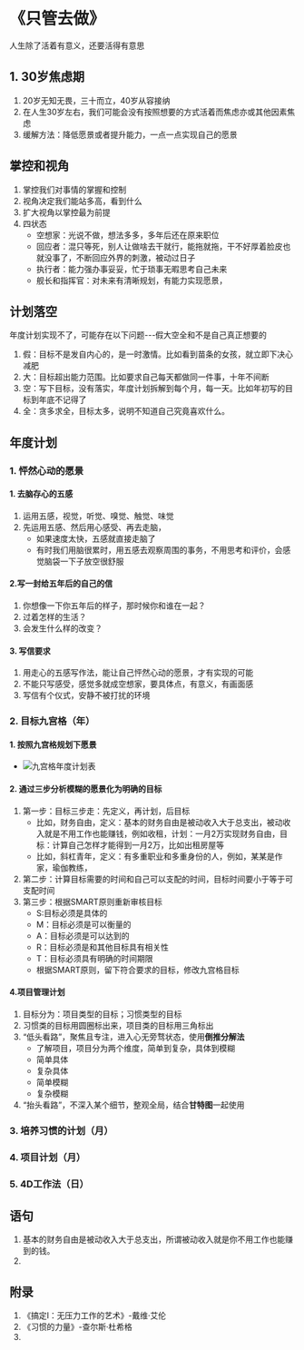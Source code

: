 # 《只管去做》

人生除了活着有意义，还要活得有意思

## 1. 30岁焦虑期

1. 20岁无知无畏，三十而立，40岁从容接纳
2. 在人生30岁左右，我们可能会没有按照想要的方式活着而焦虑亦或其他因素焦虑
3. 缓解方法：降低愿景或者提升能力，一点一点实现自己的愿景

## 掌控和视角

1. 掌控我们对事情的掌握和控制
2. 视角决定我们能站多高，看到什么
3. 扩大视角以掌控最为前提
4. 四状态
   - 空想家：光说不做，想法多多，多年后还在原来职位
   - 回应者：混只等死，别人让做啥去干就行，能拖就拖，干不好厚着脸皮也就没事了，不断回应外界的刺激，被动过日子
   - 执行者：能力强办事妥妥，忙于琐事无暇思考自己未来
   - 舰长和指挥官：对未来有清晰规划，有能力实现愿景，

## 计划落空

年度计划实现不了，可能存在以下问题---假大空全和不是自己真正想要的
1. 假：目标不是发自内心的，是一时激情。比如看到苗条的女孩，就立即下决心减肥
2. 大：目标超出能力范围。比如要求自己每天都做同一件事，十年不间断
3. 空：写下目标，没有落实，年度计划拆解到每个月，每一天。比如年初写的目标到年底不记得了
4. 全：贪多求全，目标太多，说明不知道自己究竟喜欢什么。

## 年度计划

### 1. 怦然心动的愿景

#### 1. 去脑存心的五感

1. 运用五感，视觉，听觉、嗅觉、触觉、味觉
2. 先运用五感、然后用心感受、再去走脑，
   - 如果速度太快，五感就直接走脑了
   - 有时我们用脑很累时，用五感去观察周围的事务，不用思考和评价，会感觉脑袋一下子放空很舒服

#### 2.写一封给五年后的自己的信

1. 你想像一下你五年后的样子，那时候你和谁在一起？
2. 过着怎样的生活？
3. 会发生什么样的改变？

#### 3. 写信要求

1. 用走心的五感写作法，能让自己怦然心动的愿景，才有实现的可能
2. 不能只写感受，感觉多就成空想家，要具体点，有意义，有画面感
3. 写信有个仪式，安静不被打扰的环境

### 2. 目标九宫格（年）

#### 1. 按照九宫格规划下愿景

- ![九宫格年度计划表](https://img2020.cnblogs.com/blog/1127869/202009/1127869-20200915174522261-1833942871.jpg)

#### 2. 通过三步分析模糊的愿景化为明确的目标

1. 第一步：目标三步走：先定义，再计划，后目标
   - 比如，财务自由，定义：基本的财务自由是被动收入大于总支出，被动收入就是不用工作也能赚钱，例如收租，计划：一月2万实现财务自由，目标：计算自己怎样才能得到一月2万，比如出租房屋等
   - 比如，斜杠青年，定义：有多重职业和多重身份的人，例如，某某是作家，瑜伽教练，
2. 第二步：计算目标需要的时间和自己可以支配的时间，目标时间要小于等于可支配时间
3. 第三步：根据SMART原则重新审核目标
   - S:目标必须是具体的
   - M：目标必须是可以衡量的
   - A：目标必须是可以达到的
   -  R：目标必须是和其他目标具有相关性
   -  T：目标必须具有明确的时间期限
   -  根据SMART原则，留下符合要求的目标，修改九宫格目标

#### 4.项目管理计划

1. 目标分为：项目类型的目标；习惯类型的目标
2. 习惯类的目标用圆圈标出来，项目类的目标用三角标出
3. “低头看路”，聚焦且专注，进入心无旁骛状态，使用**倒推分解法**
   - 了解项目，项目分为两个维度，简单到复杂，具体到模糊
   - 简单具体
   - 复杂具体
   - 简单模糊
   - 复杂模糊
4. “抬头看路”，不深入某个细节，整观全局，结合**甘特图**一起使用

### 3. 培养习惯的计划（月）

### 4. 项目计划（月）

### 5. 4D工作法（日）



## 语句

1. 基本的财务自由是被动收入大于总支出，所谓被动收入就是你不用工作也能赚到的钱。
2. 
## 附录

1. 《搞定I：无压力工作的艺术》-戴维·艾伦
2. 《习惯的力量》-查尔斯·杜希格
3. 
